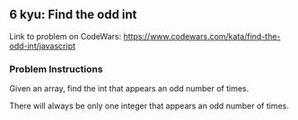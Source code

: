 ## 6 kyu: Find the odd int

Link to problem on CodeWars: https://www.codewars.com/kata/find-the-odd-int/javascript

### Problem Instructions

Given an array, find the int that appears an odd number of times.

There will always be only one integer that appears an odd number of times.
